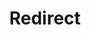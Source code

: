 ﻿---
layout: src/layouts/Redirect.astro
title: Redirect
redirect: https://octopus.com/docs/security/exposing-octopus/lets-encrypt-integration
pubDate:  2023-01-01
navSearch: false
navSitemap: false
navMenu: false
---

